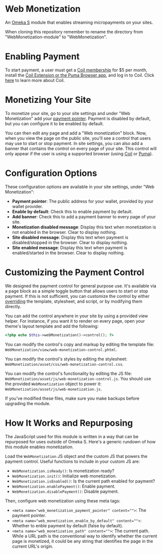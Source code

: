 # Web Monetization

An [Omeka S](https://omeka.org/s/) module that enables streaming micropayments on your sites.

When cloning this repository remember to rename the directory from "WebMonetization-module" to "WebMonetization".

# Enabling Payment

To start payment, a user must get a [Coil membership](https://coil.com/) for $5 per month, install the [Coil Extension or the Puma Browser app](https://help.coil.com/docs/membership/coil-extension/), and log in to Coil. Click [here](https://coil.com/about) to learn more about Coil.

# Monetizing Your Site

To monetize your site, go to your site settings and under "Web Monetization" add your [payment pointer](https://webmonetization.org/docs/ilp-wallets/). Payment is disabled by default, but you can configure it to be enabled by default.

You can then edit any page and add a "Web monetization" block. Now, when you view the page on the public site, you'll see a control that users may use to start or stop payment. In site settings, you can also add a banner that contains the control on every page of your site. This control will only appear if the user is using a supported browser (using [Coil](https://coil.com/) or [Puma](https://www.pumabrowser.com/)).

# Configuration Options

These configuration options are available in your site settings, under "Web Monetization":

- **Payment pointer**: The public address for your wallet, provided by your wallet provider.
- **Enable by default**: Check this to enable payment by default.
- **Add banner**: Check this to add a payment banner to every page of your site.
- **Monetization disabled message**: Display this text when monetization is not enabled in the browser. Clear to display nothing.
- **Site disabled message**: Display this text when payment is disabled/stopped in the browser. Clear to display nothing.
- **Site enabled message**: Display this text when payment is enabled/started in the browser. Clear to display nothing.

# Customizing the Payment Control

We designed the payment control for general purpose use. It's available via a page block as a simple toggle button that allows users to start or stop payment. If this is not sufficient, you can customize the control by either [overriding](https://omeka.org/s/docs/developer/themes/theme_modifications/#overriding-default-templates) the template, stylesheet, and script, or by modifying them directly.

You can add the control anywhere in your site by using a provided view helper. For instance, if you want it to render on every page, open your theme's layout template and add the following:

```php
<?php echo $this->webMonetization()->control(); ?>
```

You can modify the control's copy and markup by editing the template file: `WebMonetization/view/web-monetization-control.phtml`.

You can modify the control's styles by editing the stylesheet: `WebMonetization/asset/css/web-monetization-control.css`.

You can modify the control's functionality by editing the JS file: `WebMonetization/asset/js/web-monetization-control.js`. You should use the provided `WebMonetization` object to power it: `WebMonetization/asset/js/web-monetization.js`.

If you've modified these files, make sure you make backups before upgrading the module.

# How It Works and Repurposing

The JavaScript used for this module is written in a way that can be repurposed for uses outside of Omeka S. Here's a generic rundown of how this module enables monetization.

Load the `WebMonetization` JS object and the custom JS that powers the payment control. Useful functions to include in your custom JS are:

- `WebMonetization.isReady()`: Is monetization ready?
- `WebMonetization.init()`: Initialize web monetization.
- `WebMonetization.isEnabled()`: Is the current path enabled for payment?
- `WebMonetization.enablePayment()`: Enable payment.
- `WebMonetization.disablePayment()`: Disable payment.

Then, configure web monetization using these meta tags:

- `<meta name="web_monetization_payment_pointer" content="">`: The payment pointer.
- `<meta name="web_monetization_enable_by_default" content="">`: Whether to enble payment by default (false by default).
- `<meta name="web_monetization_path" content="">`: The current path. While a URL path is the conventional way to identify whether the current page is monetized, it could be any string that identifies the page in the current URL's origin.
